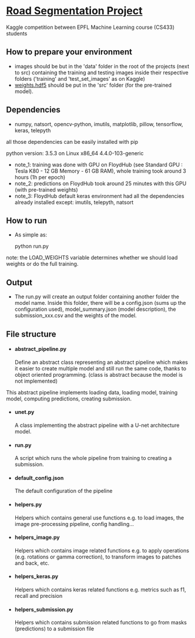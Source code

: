 # [Road Segmentation Project][kaggle]

Kaggle competition between EPFL Machine Learning course (CS433) students

## How to prepare your environment
- images should be but in the 'data' folder in the root of the projects (next to src) containing the training and testing images
inside their respective folders ('training' and 'test_set_images' as on Kaggle)
- [weights.hdf5][weights] should be put in the 'src' folder (for the pre-trained model).


## Dependencies
- numpy, natsort, opencv-python, imutils, matplotlib, pillow, tensorflow, keras, telepyth

all those dependencies can be easily installed with pip

python version: 3.5.3 on Linux x86_64 4.4.0-103-generic

- note_1: training was done with GPU on FloydHub (see Standard GPU : Tesla K80 - 12 GB Memory - 61 GB RAM),
  whole training took around 3 hours (1h per epoch)
- note_2: predictions on FloydHub took around 25 minutes with this GPU (with pre-trained weights)
- note_3: FloydHub default keras environment had all the dependencies already installed except: imutils, telepyth, natsort

## How to run
- As simple as:


    python run.py


note: the LOAD_WEIGHTS variable determines whether we should load weights or do the full training.


## Output
- The run.py will create an output folder containing another folder the model name. Inside this folder,
  there will be a config.json (sums up the configuration used), model_summary.json (model description),
  the submission_xxx.csv and the weights of the model.

## File structure

- #### abstract_pipeline.py
    Define an abstract class representing an abstract pipeline which makes it easier to create multiple model and still run 
the same code, thanks to object oriented programming. (class is abstract because the model is not implemented)

This abstract pipeline implements loading data, loading model, training model, computing predictions, creating 
submission.

- #### unet.py
    A class implementing the abstract pipeline with a U-net architecture model.

- #### run.py
    A script which runs the whole pipeline from training to creating a submission.

- #### default_config.json
    The default configuration of the pipeline

- #### helpers.py
    Helpers which contains general use functions e.g. to load images, the image pre-processing pipeline, config handling...

- #### helpers_image.py
    Helpers which contains image related functions e.g. to apply operations (e.g. rotations or gamma correction), 
to transform images to patches and back, etc.

- #### helpers_keras.py
    Helpers which contains keras related functions e.g. metrics such as f1, recall and precision

- #### helpers_submission.py
    Helpers which contains submission related functions to go from masks (predictions) to a submission file

[kaggle]: https://www.kaggle.com/c/epfml17-segmentation
[weights]: https://drive.switch.ch/index.php/s/FuVnXtoJnMldFo2
[weights_google_drive]: https://drive.google.com/open?id=1-RqtAF-T3o_7mIZQVtmQ-UGmf01SW46F